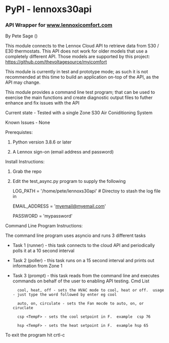 # PyPI - lennoxs30api
### API Wrapper for www.lennoxicomfort.com

By Pete Sage ()  

This module connects to the Lennox Cloud API to retrieve data from S30 / E30 thermostats.  This API does not work for older models that use a completely different API.  Those models are
supported by this project:  https://github.com/thevoltagesource/myicomfort


This module is currently in test and prototype mode; as such it is not recommended at this time to build an application on-top of the API, as the API may change.

This module provides a command line test program; that can be used to exercise the main functions and create diagnostic output files to futher enhance and fix issues with the API

Current state - Tested with a single Zone S30 Air Coniditioning System

Known Issues - None

Prerequistes:

1. Python version 3.8.6 or later

2. A Lennox sign-on (email address and password)

Install Instructions:

1. Grab the repo

2. Edit the test_async.py program to supply the following
 
    LOG_PATH = '/home/pete/lennoxs30api'    #  Directoy to stash the log file in

    EMAIL_ADDRESS = 'myemail@myemail.com'

    PASSWORD = 'mypassword'

Command Line Program Instructions:

The command line program uses asyncio and runs 3 different tasks

- Task 1 (runner) - this task connects to the cloud API and periodically polls it at a 10 second interval

- Task 2 (poller) - this task runs on a 15 second interval and prints out information from Zone 1

- Task 3 (prompt) - this task reads from the command line and executes commands on behalf of the user to enabling API testing.  Cmd List

        cool, heat, off - sets the HVAC mode to cool, heat or off.  usage - just type the word followed by enter eg cool

        auto, on, circulate - sets the Fan mocde to auto, on, or ciruclate

        csp <TempF> - sets the cool setpoint in F.  example  csp 76

        hsp <TempF> - sets the heat setpoint in F.  example hsp 65

To exit the program hit crtl-c


